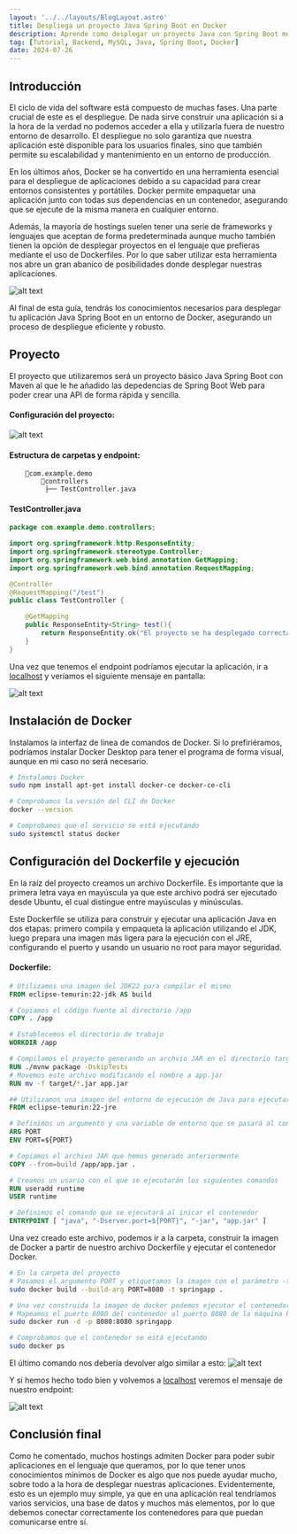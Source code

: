 ```yaml
---
layout: '../../layouts/BlogLayout.astro'
title: Despliega un proyecto Java Spring Boot en Docker
description: Aprende como desplegar un proyecto Java con Spring Boot mediante el uso de Docker y Dockerfiles
tag: [Tutorial, Backend, MySQL, Java, Spring Boot, Docker]
date: 2024-07-26
---
```


## Introducción

El ciclo de vida del software está compuesto de muchas fases. Una parte crucial de este es el despliegue. De nada sirve construir una aplicación si a la hora de la verdad no podemos acceder a ella y utilizarla fuera de nuestro entorno de desarrollo. El despliegue no solo garantiza que nuestra aplicación esté disponible para los usuarios finales, sino que también permite su escalabilidad y mantenimiento en un entorno de producción.

En los últimos años, Docker se ha convertido en una herramienta esencial para el despliegue de aplicaciones debido a su capacidad para crear entornos consistentes y portátiles. Docker permite empaquetar una aplicación junto con todas sus dependencias en un contenedor, asegurando que se ejecute de la misma manera en cualquier entorno.

Además, la mayoría de hostings suelen tener una serie de frameworks y lenguajes que aceptan de forma predeterminada aunque mucho también tienen la opción de desplegar proyectos en el lenguaje que prefieras mediante el uso de Dockerfiles. Por lo que saber utilizar esta herramienta nos abre un gran abanico de posibilidades donde desplegar nuestras aplicaciones.

![alt text](/images/image-13.png)

Al final de esta guía, tendrás los conocimientos necesarios para desplegar tu aplicación Java Spring Boot en un entorno de Docker, asegurando un proceso de despliegue eficiente y robusto.

## Proyecto

El proyecto que utilizaremos será un proyecto básico Java Spring Boot con Maven al que le he añadido las depedencias de Spring Boot Web para poder crear una API de forma rápida y sencilla.

#### Configuración del proyecto:

![alt text](/images/image-14.png)

#### Estructura de carpetas y endpoint:

```
    📁com.example.demo
        📁controllers
         ├── TestController.java
```

#### TestController.java

```java
package com.example.demo.controllers;

import org.springframework.http.ResponseEntity;
import org.springframework.stereotype.Controller;
import org.springframework.web.bind.annotation.GetMapping;
import org.springframework.web.bind.annotation.RequestMapping;

@Controller
@RequestMapping("/test")
public class TestController {

    @GetMapping
    public ResponseEntity<String> test(){
        return ResponseEntity.ok("El proyecto se ha desplegado correctamente");
    }
}
```

Una vez que tenemos el endpoint podríamos ejecutar la aplicación, ir a [localhost](http://localhost:8080/test) y veríamos el siguiente mensaje en pantalla:

![alt text](/images/image-15.png)

## Instalación de Docker

Instalamos la interfaz de línea de comandos de Docker. Si lo prefiriéramos, podríamos instalar Docker Desktop para tener el programa de forma visual, aunque en mi caso no será necesario.

```bash
# Instalamos Docker
sudo npm install apt-get install docker-ce docker-ce-cli

# Comprobamos la versión del CLI de Docker
docker --version

# Comprobamos que el servicio se está ejecutando
sudo systemctl status docker
```

## Configuración del Dockerfile y ejecución

En la raíz del proyecto creamos un archivo Dockerfile. Es importante que la primera letra vaya en mayúscula ya que este archivo podrá ser ejecutado desde Ubuntu, el cual distingue entre mayúsculas y minúsculas.

Este Dockerfile se utiliza para construir y ejecutar una aplicación Java en dos etapas: primero compila y empaqueta la aplicación utilizando el JDK, luego prepara una imagen más ligera para la ejecución con el JRE, configurando el puerto y usando un usuario no root para mayor seguridad.

#### Dockerfile:

```dockerfile
# Utilizamos una imagen del JDK22 para compilar el mismo
FROM eclipse-temurin:22-jdk AS build

# Copiamos el código fuente al directorio /app
COPY . /app

# Establecemos el directorio de trabajo
WORKDIR /app

# Compilamos el proyecto generando un archvio JAR en el directorio target
RUN ./mvnw package -DskipTests
# Movemos este archivo modificando el nombre a app.jar
RUN mv -f target/*.jar app.jar

## Utilizamos una imagen del entorno de ejecución de Java para ejecutar el proyecto
FROM eclipse-temurin:22-jre

# Definimos un argumento y una variable de entorno que se pasará al construir la imagen
ARG PORT
ENV PORT=${PORT}

# Copiamos el archivo JAR que hemos generado anteriormente
COPY --from=build /app/app.jar .

# Creamos un usario con el que se ejecutarán los siguientes comandos
RUN useradd runtime
USER runtime

# Definimos el comando que se ejecutará al inicar el contenedor
ENTRYPOINT [ "java", "-Dserver.port=${PORT}", "-jar", "app.jar" ]
```

Una vez creado este archivo, podemos ir a la carpeta, construir la imagen de Docker a partir de nuestro archivo Dockerfile y ejecutar el contenedor Docker.

```bash
# En la carpeta del proyecto
# Pasamos el argumento PORT y etiquetamos la imagen con el parámetro -t
sudo docker build --build-arg PORT=8080 -t springapp .

# Una vez construida la imagen de docker podemos ejecutar el contenedor
# Mapeamos el puerto 8080 del contenedor al puerto 8080 de la máquina host
sudo docker run -d -p 8080:8080 springapp

# Comprobamos que el contenedor se está ejecutando
sudo docker ps
```

El último comando nos debería devolver algo similar a esto:
![alt text](/images/image-16.png)

Y si hemos hecho todo bien y volvemos a [localhost](http://localhost:8080/test) veremos el mensaje de nuestro endpoint:

![alt text](/images/image-15.png)

## Conclusión final

Como he comentado, muchos hostings admiten Docker para poder subir aplicaciones en el lenguaje que queramos, por lo que tener unos conocimientos mínimos de Docker es algo que nos puede ayudar mucho, sobre todo a la hora de desplegar nuestras aplicaciones. Evidentemente, esto es un ejemplo muy simple, ya que en una aplicación real tendríamos varios servicios, una base de datos y muchos más elementos, por lo que debemos conectar correctamente los contenedores para que puedan comunicarse entre sí.
